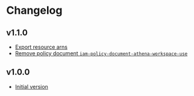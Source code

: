 # Changelog

## v1.1.0

- [Export resource arns](https://github.com/babbel/terraform-aws-athena/pull/2)
- [Remove policy document `iam-policy-document-athena-workspace-use`](https://github.com/babbel/terraform-aws-athena/pull/2)

## v1.0.0

- [Initial version](https://github.com/babbel/terraform-aws-athena/pull/1)
